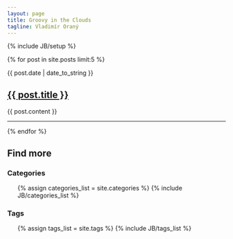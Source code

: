 ```yaml
---
layout: page
title: Groovy in the Clouds
tagline: Vladimír Oraný
---
```

{% include JB/setup %}

{% for post in site.posts limit:5 %}
<div>
    <span>{{ post.date | date_to_string }}</span>
    <h2><a href="{{post.url}}">{{ post.title }}</a></h2>
    <summary>{{ post.content }}</summary>
    <hr/>
</div>
{% endfor %}

## Find more
### Categories
<ul class="tag_box inline">
  {% assign categories_list = site.categories %}
  {% include JB/categories_list %}
</ul>

### Tags
<ul class="tag_box inline">
  {% assign tags_list = site.tags %}  
  {% include JB/tags_list %}
</ul>
